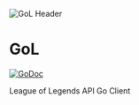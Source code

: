 ![GoL Header](https://repository-images.githubusercontent.com/131540784/0f525d80-d33e-11e9-90d8-e43ecf8e84b2)
# GoL
[![GoDoc](https://godoc.org/github.com/andresperezl/gol?status.svg)](https://godoc.org/github.com/andresperezl/gol)

League of Legends API Go Client
